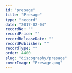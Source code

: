 ```yaml
---
id: "presage"
title: "Presage"
type: "record"
date: "2017-02-04"
recordNo: ""
recordPrice: ""
recordReleaseDate: ""
recordPublisher: ""
recordType: ""
order: 4400
slug: "discography/presage"
coverImage: "Presage.png"
---
```



